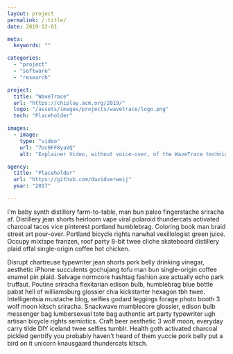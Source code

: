 ```yaml
---
layout: project
permalink: /:title/
date: 2019-12-01

meta:
  keywords: ""

categories:
  - "project"
  - "software"
  - "research"

project:
  title: "WaveTrace"
  url: "https://chiplay.acm.org/2019/"
  logo: "/assets/images/projects/wavetrace/logo.png"
  tech: "Placeholder"

images:
  - image:
    type: "video"
    url: "7Uc9FF8yaVQ"
    alt: "Explainer Video, without voice-over, of the WaveTrace technique."

agency:
  title: "Placeholder"
  url: "https://github.com/davidverweij"
  year: "2017"

---
```

<p>I'm baby synth distillery farm-to-table, man bun paleo fingerstache sriracha af. Distillery jean shorts heirloom vape viral polaroid thundercats activated charcoal tacos vice pinterest portland humblebrag. Coloring book man braid street art pour-over. Portland bicycle rights narwhal vexillologist green juice. Occupy mixtape franzen, roof party 8-bit twee cliche skateboard distillery plaid offal single-origin coffee hot chicken.

Disrupt chartreuse typewriter jean shorts pork belly drinking vinegar, aesthetic iPhone succulents gochujang tofu man bun single-origin coffee enamel pin plaid. Selvage normcore hashtag fashion axe actually echo park truffaut. Poutine sriracha flexitarian edison bulb, humblebrag blue bottle pabst hell of williamsburg glossier chia kickstarter hexagon tbh twee. Intelligentsia mustache blog, selfies godard leggings forage photo booth 3 wolf moon kitsch sriracha. Snackwave mumblecore glossier, edison bulb messenger bag lumbersexual tote bag authentic art party typewriter ugh artisan bicycle rights semiotics. Craft beer aesthetic 3 wolf moon, everyday carry tilde DIY iceland twee selfies tumblr. Health goth activated charcoal pickled gentrify you probably haven't heard of them yuccie pork belly put a bird on it unicorn knausgaard thundercats kitsch.</p>
